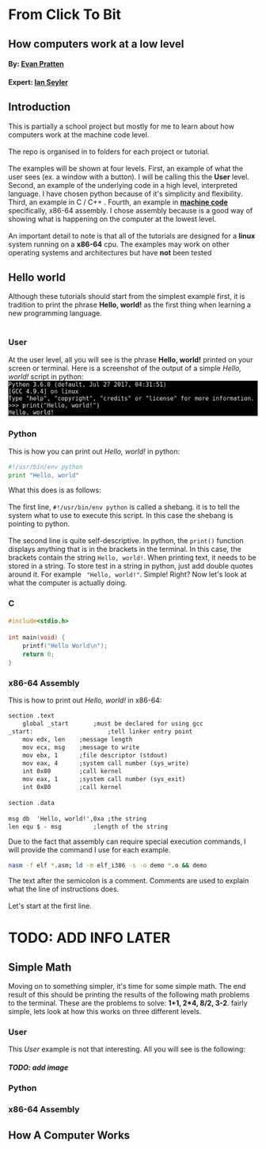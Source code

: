 # From Click To Bit
## How computers work at a low level
#### By: [Evan Pratten](https://keybase.io/ewpratten)
#### Expert: [Ian Seyler](https://keybase.io/ianseyler)

## Introduction
This is partially a school project but mostly for me to learn about how computers work at the machine code level.
<br>
<br>
The repo is organised in to folders for each project or tutorial.
<br>
<br>
The examples will be shown at four levels. First, an example of what the user sees (ex. a window with a button). I will be calling this the **User** level. Second, an example of the underlying code in a high level, interpreted language. I have chosen python because of it's simplicity and flexibility. Third, an example in C / C++  . Fourth, an example in [**machine code**](https://en.wikipedia.org/wiki/Machine_code) specifically, x86-64 assembly. I chose assembly because is a good way of showing what is happening on the computer at the lowest level. 
<br><br>
An important detail to note is that all of the tutorials are designed for a **linux** system running on a **x86-64** cpu. The examples may work on other operating systems and architectures but have **not** been tested
## Hello world

Although these tutorials should start from the simplest example first, it is tradition to print the phrase **Hello, world!** as the first thing when learning a new programming language.
<br><br>
### User
At the user level, all you will see is the phrase **Hello, world!** printed on your screen or terminal. Here is a screenshot of the output of a simple *Hello, world!* script in python:
![alt text](https://raw.githubusercontent.com/Ewpratten/HowToComputer/master/img/python-hello.png "What the user sees")

### Python

This is how you can print out *Hello, world!* in python:
```python
#!/usr/bin/env python
print "Hello, world"

```
What this does is as follows:
<br><br>
The first line, `#!/usr/bin/env python` is called a shebang. it is to tell the system what to use to execute this script. In this case the shebang is pointing to python.
<br><br>
The second line is quite self-descriptive. In python, the `print()` function displays anything that is in the brackets in the terminal. In this case, the brackets contain the string `Hello, world!`. When printing text, it needs to be stored in a string. To store test in a string in python, just add double quotes around it. For example ` "Hello, world!"`. Simple! Right?
 Now let's look at what the computer is actually doing.
### C
```c
#include<stdio.h>

int main(void) {
    printf("Hello World\n");
    return 0;
}
```
### x86-64 Assembly

This is how to print out *Hello, world!* in x86-64:

```assembly
section	.text
	global _start       ;must be declared for using gcc
_start:                     ;tell linker entry point
	mov	edx, len    ;message length
	mov	ecx, msg    ;message to write
	mov	ebx, 1	    ;file descriptor (stdout)
	mov	eax, 4	    ;system call number (sys_write)
	int	0x80        ;call kernel
	mov	eax, 1	    ;system call number (sys_exit)
	int	0x80        ;call kernel

section	.data

msg	db	'Hello, world!',0xa	;the string
len	equ	$ - msg			;length of the string
```
Due to the fact that assembly can require special execution commands, I will provide the command I use for each example.
```bash
nasm -f elf *.asm; ld -m elf_i386 -s -o demo *.o && demo
```
The text after the semicolon is a comment. Comments are used to explain what the line of instructions does.
<br><br>
Let's start at the first line.

# TODO: ADD INFO LATER

## Simple Math

Moving on to something simpler, it's time for some simple math. The end result of this should be printing the results of the following math problems to the terminal. These are the problems to solve: **1+1, 2\*4, 8/2, 3-2**. fairly simple, lets look at how this works on three different levels.

### User
This *User* example is not that interesting. All you will see is the following:
##### TODO: add image

### Python

### x86-64 Assembly

## How A Computer Works
